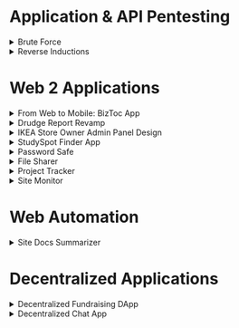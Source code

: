 # Application & API Pentesting
<details>
<summary>Brute Force</summary>
An important part of securing your applications is having strong passwords. A weak password can be susceptible to brute force attacks which are when common passwords are directly fed into a website's login page. 

Your task is to log in to the admin account with the help of tools such as Burp-Suite and Hydra to execute a brute-force attack.

[Website link](http://testasp.vulnweb.com/)
</details>

<details>
<summary>Reverse Inductions</summary>
Endpoint analysis is an important step in a penetration testing process that identifies all available endpoints of the target API. The Spider inductions portal interacts with a REST API to perform operations on the participants' data. 

You are assigned the task to reverse engineer the API and identify all accessible endpoints. You should also figure out the request and response schema. Submit your report as a postman collection.

[Spider Inductions Portal Link](https://inductions.spider-nitt.org)
</details>

# Web 2 Applications
<details>
<summary>From Web to Mobile: BizToc App</summary>

Transform the current BizToc website into an appealing mobile app. The goal is to efficiently manage on-screen data and easy accessibility.

### NOTE:

You can choose between designing or developing, and you can select your preferred tech stack.

Website link: https://biztoc.com/

Good luck 💻 !
</details>

<details>
<summary>Drudge Report Revamp </summary>

Revamp the Drudge Report website to improve user experience and modern aesthetics.

### NOTE:

You can choose between designing or developing, and you can select your preferred tech stack.

[Website link](https://www.drudgereport.com/)

Good luck 🚀 !
</details>

<details>
<summary>IKEA Store Owner Admin Panel Design</summary>

### Task Description:

Your task is to design a focused and efficient store owner admin panel for IKEA, consisting of essential functions such as inventory management, sales analytics, staff administration, and product management. This admin panel will help store owners oversee and enhance these aspects of their IKEA store.

### Requirements:

### 1. Inventory Management:

Design an interface for tracking and managing inventory levels. Include features for adding new products, updating stock quantities, and setting alerts for low-stock items.

### 2. Sales Analytics:

Create visual representations of sales data, offering insights into sales trends, top-selling products, and revenue. Ensure that the data is presented in an easily digestible format.

### 3. Staff Administration:

Develop tools for store owners to manage their staff. This should include adding and removing staff accounts, assigning roles, and viewing employee performance metrics.

### 4. Product Management:

Design a section for adding, updating, and categorizing products in the store. Include options for adjusting prices, descriptions, and availability.

Website link: https://www.ikea.com/in/en/

Good luck Designing 🔨 !
</details>

<details>
<summary>StudySpot Finder App </summary>


### Task Description:

Your task is to create a concept and design the user interface for the StudySpot Finder App. This app is intended to help students find suitable places to study or work, utilizing IoT data from various locations. Your design should focus on delivering a seamless and user-friendly experience for students.

### Requirements:

### 1. Room Information Display:

- Create a screen to display real-time room data, including temperature, humidity, occupancy count, and lock status.
- Design an interface that effectively communicates the room conditions at a glance.

### 2. Community Messages:

- Design a platform for users to post and read community messages about room conditions, cleanliness, and maintenance.
- Focus on making the message board engaging and organized.

Provide a brief explanation of your design choices, rationale behind visual elements, and user experience considerations.

We look forward to seeing your creative approach to the StudySpot Finder App 📱!

</details>

<details>
<summary>Password Safe </summary>
Design a password safe to store users' passwords to other applications and subscriptions. The following features can be implemented: 
-  Login system to authorize users
- Feature to add and update passwords
- Feature to view the password of an application/service/subscription
- Integrate the application with an API to check the strength of the password entered 
- Implement a feature to share passwords securely 

</details>

<details>
<summary>File Sharer </summary>
Develop a portal where users can upload files.
Uploaded files can be accessed and downloaded using a link associated with it.
Access to files should be modifiable by the file owner.
Admin should be able to set file access.
  1. Public
  2. Private
  3. Share with certain groups of users

</details>

<details>
<summary>Project Tracker</summary>
Design a project tracker that can help the user keep track of the status of the project that he/she has undertaken individually or along with a team. The following features can be implemented:

  1. Enable the user to create new projects and add team members. The creator of the project must become the team leader.
  2. The application must create a profile for the team members added. 
  3. Let the users search for a project based on a unique project name.
  4. Allow only the team members to view the details of a project. Validate the user before displaying the details. 
  5. Only the team leader must be allowed to edit project details.
  6. Facilitate the team leader to set milestones and mark them when completed
</details>

<details>
<summary>Site Monitor</summary>
Build a service that periodically checks for the response time of the URLs provided to it. In case of downtime, the admin should be alerted with an email notification.
</details>

# Web Automation
<details>
<summary>Site Docs Summarizer </summary>
You have to build a Chrome extension that can be used to summarize all the links that lead to any document (.pdf, .doc, .xls, etc.) within a URL, and when a user clicks on the extension popup, it should show all the links along with the summary of the content within them. 

● For the summarization part **you are not required to create your own summarization pipleine**, Instead [Hugging Face](https://huggingface.co/) provides something called [Inference APIs](https://huggingface.co/inference-api). These are API endpoints for any particular model made available by Hugging Face. All you need to do is review the docs, figure out how to send proper Requests and get the summarized content.

   > For example, you could use something like the [Document Summarizer](https://huggingface.co/spaces/pszemraj/document-summarization) model with its Inference API (by going to "Use via API" at the bottom)
   > The above is just an example. You can use any model, and it's Inference API for this.

</details>

# Decentralized Applications
<details>
<summary>Decentralized Fundraising DApp</summary>
Build a decentralized fundraising platform on the Ethereum blockchain to enable individuals or organizations to raise funds for their projects or causes. The DApp should allow users to create fundraising campaigns, contribute to existing campaigns, and track the progress of each campaign.
</details>

<details>
<summary>Decentralized Chat App</summary>
Create a decentralized chat app that relies on peer-to-peer communication without depending on a central server.

- Allow the users to chat personally with other users.
- Implement a group chat feature.
</details>
